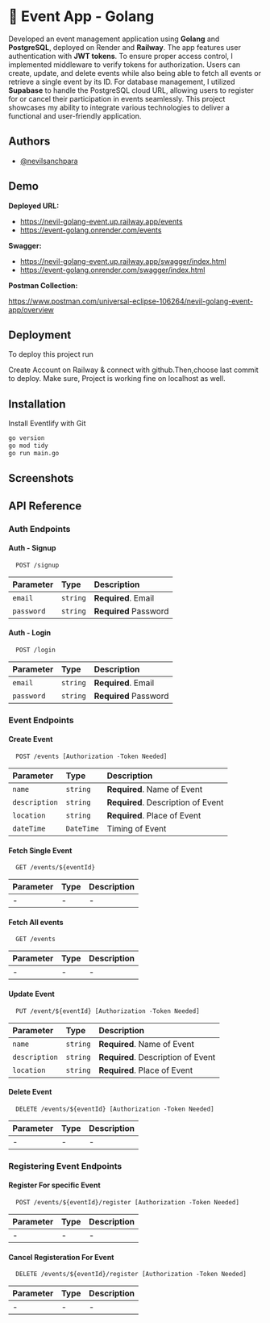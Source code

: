 
# 🎉 Event App - Golang

Developed an event management application using **Golang** and **PostgreSQL**, deployed on Render and **Railway**. The app features user authentication with **JWT tokens**. To ensure proper access control, I implemented middleware to verify tokens for authorization. Users can create, update, and delete events while also being able to fetch all events or retrieve a single event by its ID. For database management, I utilized **Supabase** to handle the PostgreSQL cloud URL, allowing users to register for or cancel their participation in events seamlessly. This project showcases my ability to integrate various technologies to deliver a functional and user-friendly application.










## Authors

- [@nevilsanchpara](https://www.github.com/nevilsanchpara)


## Demo

**Deployed URL:**
- https://nevil-golang-event.up.railway.app/events
- https://event-golang.onrender.com/events

**Swagger:**
- https://nevil-golang-event.up.railway.app/swagger/index.html
- https://event-golang.onrender.com/swagger/index.html


**Postman Collection:**

https://www.postman.com/universal-eclipse-106264/nevil-golang-event-app/overview
## Deployment

To deploy this project run

Create Account on Railway & connect with github.Then,choose last commit to deploy. Make sure, Project is working fine on localhost as well.


## Installation

Install Eventlify with Git

```bash
go version
go mod tidy
go run main.go
```
    
## Screenshots












## API Reference

### Auth Endpoints
#### Auth - Signup

```http
  POST /signup
```

| Parameter | Type     | Description                |
| :-------- | :------- | :------------------------- |
| `email` | `string` | **Required**. Email |
| `password` | `string` | **Required** Password |

#### Auth - Login

```http
  POST /login
```

| Parameter | Type     | Description                |
| :-------- | :------- | :------------------------- |
| `email` | `string` | **Required**. Email |
| `password` | `string` | **Required** Password |

### Event Endpoints

#### Create Event

```http
  POST /events [Authorization -Token Needed]
```

| Parameter | Type     | Description                       |
| :-------- | :------- | :-------------------------------- |
| `name`      | `string` | **Required**. Name of Event |
| `description`      | `string` | **Required**. Description of Event |
| `location`      | `string` | **Required**. Place of Event |
| `dateTime`      | `DateTime` | Timing of Event |


#### Fetch Single Event
```http
  GET /events/${eventId}
```

| Parameter | Type     | Description                       |
| :-------- | :------- | :-------------------------------- |
|   -      |  -  | - |


#### Fetch All events
```http
  GET /events
```

| Parameter | Type     | Description                       |
| :-------- | :------- | :-------------------------------- |
|   -      |  -  | - |


#### Update Event

```http
  PUT /event/${eventId} [Authorization -Token Needed]
```

| Parameter | Type     | Description                       |
| :-------- | :------- | :-------------------------------- |
| `name`      | `string` | **Required**. Name of Event |
| `description`      | `string` | **Required**. Description of Event |
| `location`      | `string` | **Required**. Place of Event |

#### Delete Event

```http
  DELETE /events/${eventId} [Authorization -Token Needed]
```

| Parameter | Type     | Description                       |
| :-------- | :------- | :-------------------------------- |
|   -      |  -  | - |

### Registering Event Endpoints

#### Register For specific Event

```http
  POST /events/${eventId}/register [Authorization -Token Needed]
```

| Parameter | Type     | Description                       |
| :-------- | :------- | :-------------------------------- |
|   -      |  -  | - |

#### Cancel Registeration For Event


```http
  DELETE /events/${eventId}/register [Authorization -Token Needed]
```

| Parameter | Type     | Description                       |
| :-------- | :------- | :-------------------------------- |
|   -      |  -  | - |




